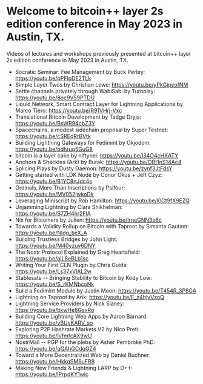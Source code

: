 # Welcome to bitcoin++ layer 2s edition conference in May 2023 in Austin, TX.
Videos of lectures and workshops previously presented at bitcoin++ layer 2s edition conference in May 2023 in Austin, TX.



* Socratic Seminar: Fee Management by Buck Perley: https://youtu.be/pPFlpDE2TLk
* Simple Layer Twos by Christian Lewe: https://youtu.be/yPkGjpvofNM
* Settle channels privately through WabiSabi by Turbolay: https://youtu.be/8oc9V59PTDU
* Liquid Network, Smart Contract Layer for Lightning Applications by Marco Tiero: https://youtu.be/R91VHrj-Vxc
* Translational Bitcoin Development by Tadge Dryja: https://youtu.be/BsWR94cbZ3Y
* Spacechains, a modest sidechain proposal by Super Testnet: https://youtu.be/cSREdRrBVtk
* Building Lightning Gateways for Fedimint by Okjodom: https://youtu.be/odhruq5GuG8
* bitcoin is a layer cake by niftynei: https://youtu.be/l34O4cHXATY
* Anchors & Shackles (Ark) by Burak: https://youtu.be/OBt1nS14Ac4
* Splicing Plays by Dusty Daemon: https://youtu.be/zynf3JtFdsY
* Getting started with LDK Node by Conor Okus + Jeff Czyz: https://youtu.be/B1YC8nJdc4s
* Ordinals, More Than Inscriptions by Psifour: https://youtu.be/MV052jwkoDk
* Leveraging Miniscript by Rob Hamilton: https://youtu.be/l0Ct9fX9EZQ
* Unjamming Lightning by Clara Shikhelman: https://youtu.be/S7ZH4hr2FlA
* Nix for Bitcoiners by Julien: https://youtu.be/IrneGNN3e6c
* Towards a Validity Rollup on Bitcoin with Taproot by Simanta Gautam: https://youtu.be/Nldg_tjeX_A
* Building Trustless Bridges by John Light: https://youtu.be/M40yzuv6DNY
* The Nostr Protocol Explained by Greg Heartsfield: https://youtu.be/aIL8eBLb1sc
* Writing Your First CLN Plugin by Chris Guida: https://youtu.be/Ls37xVlAL2w
* Stablesats -- Bringing Stability to Bitcoin by Kody Low: https://youtu.be/S_rKMNbcoNk
* Build a Fedimint Module by Justin Moon: https://youtu.be/T454R_3P8GA
* Lightning on Taproot by Arik: https://youtu.be/E_z4hjvVzoQ
* Lightning Service Providers by Nick Slaney: https://youtu.be/bxwHe8GsxRo
* Building Core Lightning Web Apps by Aaron Barnard: https://youtu.be/vBUvKARV_so
* Exploring P2P Hashrate Markets V2 by Nico Preti: https://youtu.be/IvfmfcAX9wU
* NostrMail -- PGP for the plebs by Asher Pembroke PhD: https://youtu.be/qQAhGCdqGZ4
* Toward a More Decentralized Web by Daniel Buchner: https://youtu.be/HkkqSM6uFR8
* Making New Friends & Lightning LARP by D++: https://youtu.be/lPrpdKY1wlc

